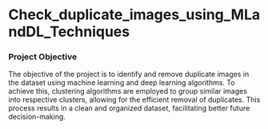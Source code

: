 # Check_duplicate_images_using_MLandDL_Techniques

### Project Objective
The objective of the project is to identify and remove duplicate images in the dataset using machine learning and deep learning algorithms. To achieve this, clustering algorithms are employed to group similar images into respective clusters, allowing for the efficient removal of duplicates. This process results in a clean and organized dataset, facilitating better future decision-making.
